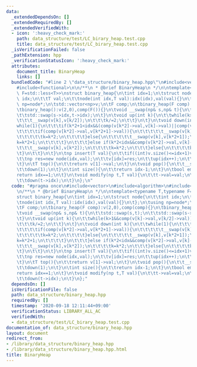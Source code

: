 ```yaml
---
data:
  _extendedDependsOn: []
  _extendedRequiredBy: []
  _extendedVerifiedWith:
  - icon: ':heavy_check_mark:'
    path: data_structure/test/LC_birary_heap.test.cpp
    title: data_structure/test/LC_birary_heap.test.cpp
  _isVerificationFailed: false
  _pathExtension: hpp
  _verificationStatusIcon: ':heavy_check_mark:'
  attributes:
    document_title: BinaryHeap
    links: []
  bundledCode: "#line 2 \"data_structure/binary_heap.hpp\"\n#include<vector>\n#include<algorithm>\n\
    #include<functional>\n\n/**\n * @brief BinaryHeap\n */\n\ntemplate<typename T,typename\
    \ F=std::less<T>>\nstruct binary_heap{\n\tint idx=1;\n\tstruct node{\n\t\tint\
    \ idx;\n\t\tT val;\n\t\tnode(int idx,T val):idx(idx),val(val){}\n\t};\n\tusing\
    \ np=node*;\n\tstd::vector<np>v;\n\tF comp;\n\tbinary_heap(F comp):v(2,0),comp(comp){}\n\
    \tbinary_heap():v(2,0),comp(F()){}\n\tvoid __swap(np& s,np& t){\n\t\tstd::swap(s,t);\n\
    \t\tstd::swap(s->idx,t->idx);\n\t}\n\tvoid up(int k){\n\t\twhile(k>1&&comp(v[k]->val,v[k/2]->val)){\n\
    \t\t\t__swap(v[k],v[k/2]);\n\t\t\tk/=2;\n\t\t}\n\t}\n\tvoid down(int k){\n\t\t\
    while(1){\n\t\t\tif(k*2+1<idx&&(comp(v[k*2]->val,v[k]->val)||comp(v[k*2+1]->val,v[k]->val))){\n\
    \t\t\t\tif(comp(v[k*2]->val,v[k*2+1]->val)){\n\t\t\t\t\t__swap(v[k],v[k*2]);\n\
    \t\t\t\t\tk=k*2;\n\t\t\t\t}else{\n\t\t\t\t\t__swap(v[k],v[k*2+1]);\n\t\t\t\t\t\
    k=k*2+1;\n\t\t\t\t}\n\t\t\t}else if(k*2<idx&&comp(v[k*2]->val,v[k]->val)){\n\t\
    \t\t\t__swap(v[k],v[k*2]);\n\t\t\t\tk=k*2;\n\t\t\t}else{\n\t\t\t\tbreak;\n\t\t\
    \t}\n\t\t}\n\t}\n\tnp insert(T val){\n\t\tif((int)v.size()<=idx+1)v.resize(v.size()*2,0);\n\
    \t\tnp res=new node(idx,val);\n\t\tv[idx]=res;\n\t\tup(idx++);\n\t\treturn res;\n\
    \t}\n\tT top(){\n\t\treturn v[1]->val;\n\t}\n\tvoid pop(){\n\t\t__swap(v[1],v[--idx]);\n\
    \t\tdown(1);\n\t}\n\tint size(){\n\t\treturn idx-1;\n\t}\n\tbool empty(){\n\t\t\
    return idx==1;\n\t}\n\tvoid modify(np t,T val){\n\t\tt->val=val;\n\t\tup(t->idx);\n\
    \t\tdown(t->idx);\n\t}\n};\n"
  code: "#pragma once\n#include<vector>\n#include<algorithm>\n#include<functional>\n\
    \n/**\n * @brief BinaryHeap\n */\n\ntemplate<typename T,typename F=std::less<T>>\n\
    struct binary_heap{\n\tint idx=1;\n\tstruct node{\n\t\tint idx;\n\t\tT val;\n\t\
    \tnode(int idx,T val):idx(idx),val(val){}\n\t};\n\tusing np=node*;\n\tstd::vector<np>v;\n\
    \tF comp;\n\tbinary_heap(F comp):v(2,0),comp(comp){}\n\tbinary_heap():v(2,0),comp(F()){}\n\
    \tvoid __swap(np& s,np& t){\n\t\tstd::swap(s,t);\n\t\tstd::swap(s->idx,t->idx);\n\
    \t}\n\tvoid up(int k){\n\t\twhile(k>1&&comp(v[k]->val,v[k/2]->val)){\n\t\t\t__swap(v[k],v[k/2]);\n\
    \t\t\tk/=2;\n\t\t}\n\t}\n\tvoid down(int k){\n\t\twhile(1){\n\t\t\tif(k*2+1<idx&&(comp(v[k*2]->val,v[k]->val)||comp(v[k*2+1]->val,v[k]->val))){\n\
    \t\t\t\tif(comp(v[k*2]->val,v[k*2+1]->val)){\n\t\t\t\t\t__swap(v[k],v[k*2]);\n\
    \t\t\t\t\tk=k*2;\n\t\t\t\t}else{\n\t\t\t\t\t__swap(v[k],v[k*2+1]);\n\t\t\t\t\t\
    k=k*2+1;\n\t\t\t\t}\n\t\t\t}else if(k*2<idx&&comp(v[k*2]->val,v[k]->val)){\n\t\
    \t\t\t__swap(v[k],v[k*2]);\n\t\t\t\tk=k*2;\n\t\t\t}else{\n\t\t\t\tbreak;\n\t\t\
    \t}\n\t\t}\n\t}\n\tnp insert(T val){\n\t\tif((int)v.size()<=idx+1)v.resize(v.size()*2,0);\n\
    \t\tnp res=new node(idx,val);\n\t\tv[idx]=res;\n\t\tup(idx++);\n\t\treturn res;\n\
    \t}\n\tT top(){\n\t\treturn v[1]->val;\n\t}\n\tvoid pop(){\n\t\t__swap(v[1],v[--idx]);\n\
    \t\tdown(1);\n\t}\n\tint size(){\n\t\treturn idx-1;\n\t}\n\tbool empty(){\n\t\t\
    return idx==1;\n\t}\n\tvoid modify(np t,T val){\n\t\tt->val=val;\n\t\tup(t->idx);\n\
    \t\tdown(t->idx);\n\t}\n};"
  dependsOn: []
  isVerificationFile: false
  path: data_structure/binary_heap.hpp
  requiredBy: []
  timestamp: '2020-09-18 12:11:44+09:00'
  verificationStatus: LIBRARY_ALL_AC
  verifiedWith:
  - data_structure/test/LC_birary_heap.test.cpp
documentation_of: data_structure/binary_heap.hpp
layout: document
redirect_from:
- /library/data_structure/binary_heap.hpp
- /library/data_structure/binary_heap.hpp.html
title: BinaryHeap
---
```

